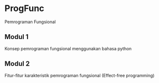 # ProgFunc
Pemrograman Fungsional

## Modul 1
Konsep pemrograman fungsional menggunakan bahasa python

## Modul 2
Fitur-fitur karakteristik pemrograman fungsional (Effect-free programming)
